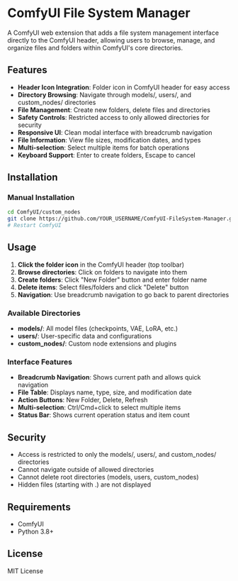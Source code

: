 # ComfyUI File System Manager

A ComfyUI web extension that adds a file system management interface directly to the ComfyUI header, allowing users to browse, manage, and organize files and folders within ComfyUI's core directories.

## Features

- **Header Icon Integration**: Folder icon in ComfyUI header for easy access
- **Directory Browsing**: Navigate through models/, users/, and custom_nodes/ directories
- **File Management**: Create new folders, delete files and directories
- **Safety Controls**: Restricted access to only allowed directories for security
- **Responsive UI**: Clean modal interface with breadcrumb navigation
- **File Information**: View file sizes, modification dates, and types
- **Multi-selection**: Select multiple items for batch operations
- **Keyboard Support**: Enter to create folders, Escape to cancel

## Installation

### Manual Installation

```bash
cd ComfyUI/custom_nodes
git clone https://github.com/YOUR_USERNAME/ComfyUI-FileSystem-Manager.git
# Restart ComfyUI
```

## Usage

1. **Click the folder icon** in the ComfyUI header (top toolbar)
2. **Browse directories**: Click on folders to navigate into them
3. **Create folders**: Click "New Folder" button and enter folder name
4. **Delete items**: Select files/folders and click "Delete" button
5. **Navigation**: Use breadcrumb navigation to go back to parent directories

### Available Directories

- **models/**: All model files (checkpoints, VAE, LoRA, etc.)
- **users/**: User-specific data and configurations
- **custom_nodes/**: Custom node extensions and plugins

### Interface Features

- **Breadcrumb Navigation**: Shows current path and allows quick navigation
- **File Table**: Displays name, type, size, and modification date
- **Action Buttons**: New Folder, Delete, Refresh
- **Multi-selection**: Ctrl/Cmd+click to select multiple items
- **Status Bar**: Shows current operation status and item count

## Security

- Access is restricted to only the models/, users/, and custom_nodes/ directories
- Cannot navigate outside of allowed directories
- Cannot delete root directories (models, users, custom_nodes)
- Hidden files (starting with .) are not displayed

## Requirements

- ComfyUI
- Python 3.8+

## License

MIT License
